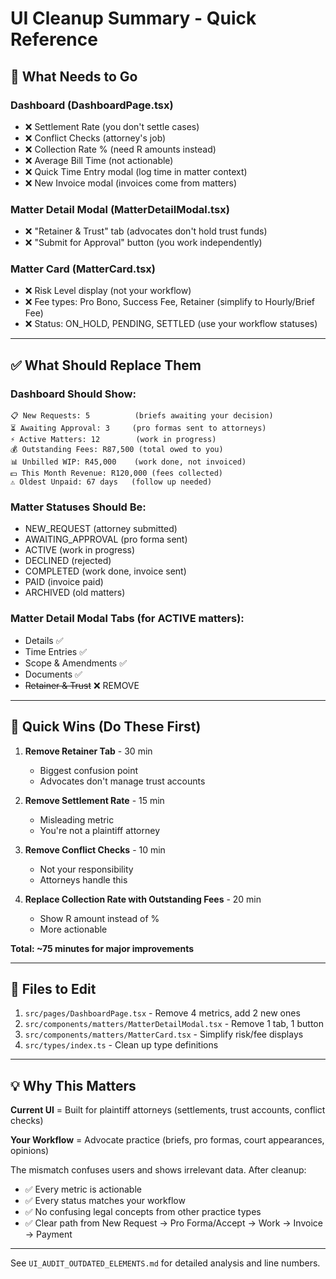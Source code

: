 # UI Cleanup Summary - Quick Reference

## 🎯 What Needs to Go

### Dashboard (DashboardPage.tsx)
- ❌ Settlement Rate (you don't settle cases)
- ❌ Conflict Checks (attorney's job)
- ❌ Collection Rate % (need R amounts instead)
- ❌ Average Bill Time (not actionable)
- ❌ Quick Time Entry modal (log time in matter context)
- ❌ New Invoice modal (invoices come from matters)

### Matter Detail Modal (MatterDetailModal.tsx)
- ❌ "Retainer & Trust" tab (advocates don't hold trust funds)
- ❌ "Submit for Approval" button (you work independently)

### Matter Card (MatterCard.tsx)
- ❌ Risk Level display (not your workflow)
- ❌ Fee types: Pro Bono, Success Fee, Retainer (simplify to Hourly/Brief Fee)
- ❌ Status: ON_HOLD, PENDING, SETTLED (use your workflow statuses)

---

## ✅ What Should Replace Them

### Dashboard Should Show:
```
📋 New Requests: 5          (briefs awaiting your decision)
⏳ Awaiting Approval: 3     (pro formas sent to attorneys)
⚡ Active Matters: 12        (work in progress)
💰 Outstanding Fees: R87,500 (total owed to you)
📊 Unbilled WIP: R45,000    (work done, not invoiced)
💵 This Month Revenue: R120,000 (fees collected)
⚠️ Oldest Unpaid: 67 days   (follow up needed)
```

### Matter Statuses Should Be:
- NEW_REQUEST (attorney submitted)
- AWAITING_APPROVAL (pro forma sent)
- ACTIVE (work in progress)
- DECLINED (rejected)
- COMPLETED (work done, invoice sent)
- PAID (invoice paid)
- ARCHIVED (old matters)

### Matter Detail Modal Tabs (for ACTIVE matters):
- Details ✅
- Time Entries ✅
- Scope & Amendments ✅
- Documents ✅
- ~~Retainer & Trust~~ ❌ REMOVE

---

## 🚀 Quick Wins (Do These First)

1. **Remove Retainer Tab** - 30 min
   - Biggest confusion point
   - Advocates don't manage trust accounts

2. **Remove Settlement Rate** - 15 min
   - Misleading metric
   - You're not a plaintiff attorney

3. **Remove Conflict Checks** - 10 min
   - Not your responsibility
   - Attorneys handle this

4. **Replace Collection Rate with Outstanding Fees** - 20 min
   - Show R amount instead of %
   - More actionable

**Total: ~75 minutes for major improvements**

---

## 📝 Files to Edit

1. `src/pages/DashboardPage.tsx` - Remove 4 metrics, add 2 new ones
2. `src/components/matters/MatterDetailModal.tsx` - Remove 1 tab, 1 button
3. `src/components/matters/MatterCard.tsx` - Simplify risk/fee displays
4. `src/types/index.ts` - Clean up type definitions

---

## 💡 Why This Matters

**Current UI** = Built for plaintiff attorneys (settlements, trust accounts, conflict checks)

**Your Workflow** = Advocate practice (briefs, pro formas, court appearances, opinions)

The mismatch confuses users and shows irrelevant data. After cleanup:
- ✅ Every metric is actionable
- ✅ Every status matches your workflow
- ✅ No confusing legal concepts from other practice types
- ✅ Clear path from New Request → Pro Forma/Accept → Work → Invoice → Payment

---

See `UI_AUDIT_OUTDATED_ELEMENTS.md` for detailed analysis and line numbers.
